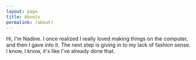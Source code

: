 ```yaml
---
layout: page
title: Abouts
permalink: /about/
---
```


Hi, I'm Nadine. I once realized I really loved making things on the computer, and then I gave into it. 
The next step is giving in to my lack of fashion sense. I know, I know, it's like I've already done that. 
